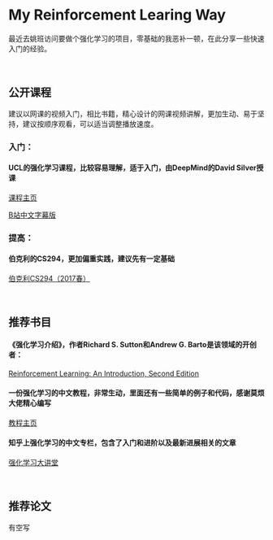 # My Reinforcement Learing Way
最近去姚班访问要做个强化学习的项目，零基础的我恶补一顿，在此分享一些快速入门的经验。

<br/>

## 公开课程

建议以网课的视频入门，相比书籍，精心设计的网课视频讲解，更加生动、易于坚持，建议按顺序观看，可以适当调整播放速度。

### 入门：

#### UCL的强化学习课程，比较容易理解，适于入门，由DeepMind的David Silver授课

[课程主页](http://www0.cs.ucl.ac.uk/staff/D.Silver/web/Teaching.html)

[B站中文字幕版](https://space.bilibili.com/74997410/#/)

### 提高：

#### 伯克利的CS294，更加偏重实践，建议先有一定基础

[伯克利CS294（2017春）](http://rll.berkeley.edu/deeprlcoursesp17/)

<br/>

## 推荐书目

#### 《强化学习介绍》，作者Richard S. Sutton和Andrew G. Barto是该领域的开创者：

[Reinforcement Learning: An Introduction, Second Edition](http://incompleteideas.net/book/bookdraft2017nov5.pdf)

#### 一份强化学习的中文教程，非常生动，里面还有一些简单的例子和代码，感谢莫烦大佬精心编写

[教程主页](https://morvanzhou.github.io/tutorials/machine-learning/reinforcement-learning/)

#### 知乎上强化学习的中文专栏，包含了入门和进阶以及最新进展相关的文章

[强化学习大讲堂](https://zhuanlan.zhihu.com/sharerl)

<br/>

## 推荐论文

有空写
